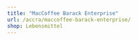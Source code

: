 ```yaml
---
title: "MacCoffee Barack Enterprise"
url: /accra/maccoffee-barack-enterprise/
shop: Lebensmittel
---
```

